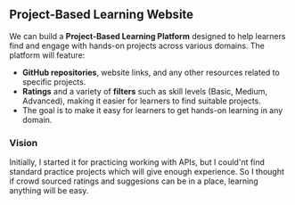
## Project-Based Learning Website

We can build a **Project-Based Learning Platform** designed to help learners find and engage with hands-on projects across various domains. The platform will feature:

- **GitHub repositories**, website links, and any other resources related to specific projects.
- **Ratings** and a variety of **filters** such as skill levels (Basic, Medium, Advanced), making it easier for learners to find suitable projects.
- The goal is to make it easy for learners to get hands-on learning in any domain.

### Vision
Initially, I started it for practicing working with APIs, but I could'nt find standard practice projects which will give enough experience. So I thought if crowd sourced ratings and suggesions can be in a place, learning anything will be easy.